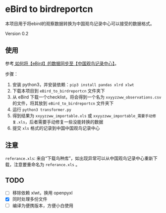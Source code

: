 # eBird to birdreportcn

本项目用于将ebird的观察数据转换为中国观鸟记录中心可以接受的数据格式。

Version 0.2

## 使用
参考[ 如何将【eBird】的数据同步至【中国观鸟记录中心】](https://mp.weixin.qq.com/s/i17984F6CRl2v_g7fcmu5g)。

步骤：

1. 安装 python3，并安装依赖：`pip3 install pandas xlrd xlwt`
2. 下载本项目到 `eBird_to_birdreportcn` 文件夹下
3. 从 eBird 下载一个checklist，将会得到一个名为 `xxyyzzww_observations.csv` 的文件，将其放到 `eBird_to_birdreportcn` 文件夹下
4. 运行 `python3 transformer.py`
5. 得到结果为 `xxyyzzww_importable.xls` 或 `xxyyzzww_importable_需要手动修复.xls`，后者需要手动修复一些没能转换的数据
6. 提交 `xls` 格式的记录到中国中国观鸟记录中心


## 注意

`referance.xls`: 来自“下载鸟种库”，如出现异常可以从中国观鸟记录中心重新下载，注意要重命名为 `referance.xls` 。


## TODO

- [ ] 移除依赖 xlwt，换用 openpyxl  
- [x] 同时处理多份文件  
- [ ] 编译为便携版本，方便小白使用
